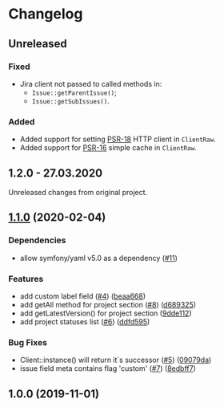 # Changelog

## Unreleased

### Fixed

- Jira client not passed to called methods in:
  - `Issue::getParentIssue()`; 
  - `Issue::getSubIssues()`. 

### Added

- Added support for setting [PSR-18](https://www.php-fig.org/psr/psr-18/) HTTP client in
  `ClientRaw`.
- Added support for [PSR-16](https://www.php-fig.org/psr/psr-16/) simple cache in `ClientRaw`.


## 1.2.0 - 27.03.2020

Unreleased changes from original project.


## [1.1.0](https://github.com/badoo/jira-client/compare/v1.0.0...v1.1.0) (2020-02-04)

### Dependencies

* allow symfony/yaml v5.0 as a dependency ([#11](https://github.com/badoo/jira-client/issues/11))

### Features

* add custom label field ([#4](https://github.com/badoo/jira-client/issues/4)) ([beaa668](https://github.com/badoo/jira-client/commit/beaa6687aabe2e3b14c836d63d3bc4119af44cbe))
* add getAll method for project section ([#8](https://github.com/badoo/jira-client/issues/8)) ([d689325](https://github.com/badoo/jira-client/commit/d68932571e133b6115fd2c99e7a6f8ade525a885))
* add getLatestVersion() for project section ([9dde112](https://github.com/badoo/jira-client/commit/9dde112fb3d038b5ef8eb78eb0649d2ab684dc36))
* add project statuses list ([#6](https://github.com/badoo/jira-client/issues/6)) ([ddfd595](https://github.com/badoo/jira-client/commit/ddfd5952fb14bd1b7aaac4590f7395449956055f))


### Bug Fixes

* Client::instance() will return it`s successor ([#5](https://github.com/badoo/jira-client/issues/5)) ([09079da](https://github.com/badoo/jira-client/commit/09079dafc70d115d1bf4607c5646bef52847788f))
* issue field meta contains flag 'custom' ([#7](https://github.com/badoo/jira-client/issues/7)) ([8edbff7](https://github.com/badoo/jira-client/commit/8edbff7e6ebe9c4dbe51b9593ec76f0e537358bf))

## 1.0.0 (2019-11-01)
